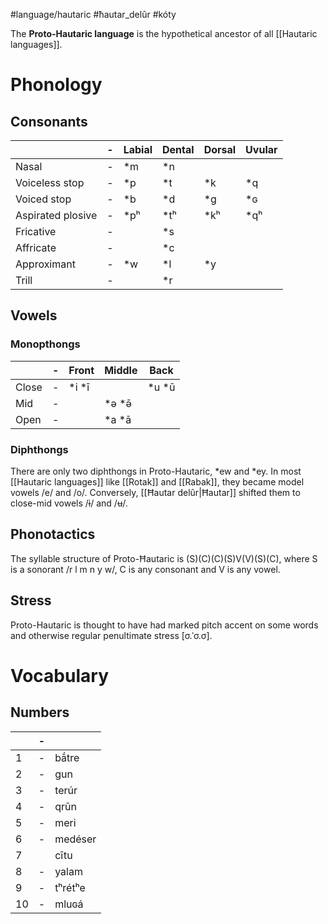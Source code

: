 #language/hautaric #ħautar_delûr #kóty 

The **Proto-Hautaric language** is the hypothetical ancestor of all [[Hautaric languages]].

# Phonology
## Consonants
|                   | -   | Labial | Dental | Dorsal | Uvular |
| ----------------- | --- | ------ | ------ | ------ | ------ |
| Nasal             | -   | \*m    | \*n    |        |        |
| Voiceless stop    | -   | \*p    | \*t    | \*k    | \*q    |
| Voiced stop       | -   | \*b    | \*d    | \*g    | \*ɢ    |
| Aspirated plosive | -   | \*pʰ   | \*tʰ   | \*kʰ   | \*qʰ   |
| Fricative         | -   |        | \*s    |        |        |
| Affricate         | -   |        | \*c    |        |        |
| Approximant       | -   | \*w    | \*l    | \*y    |        |
| Trill             | -   |        | \*r    |        |        |

## Vowels

### Monopthongs

|       | -   | Front   | Middle   | Back    |
| ----- | --- | ------- | -------- | ------- |
| Close | -   | \*i \*ī |          | \*u \*ū |
| Mid   | -   |         | \*ə \*ə̄ |         |
| Open  | -   |         | \*a \*ā  |         |

### Diphthongs

There are only two diphthongs in Proto-Hautaric, \*ew and \*ey. In most [[Hautaric languages]] like [[Rotak]] and [[Rabak]], they became model vowels /e/ and /o/. Conversely, [[Ħautar delûr|Ħautar]] shifted them to close-mid vowels /ɨ/ and /ʉ/.

## Phonotactics

The syllable structure of Proto-Ħautaric is (S)(C)(C)(S)V(V)(S)(C), where S is a sonorant /r l m n y w/, C is any consonant and V is any vowel.

## Stress

Proto-Hautaric is thought to have had marked pitch accent on some words and otherwise regular penultimate stress [σ.ˈσ.σ].

# Vocabulary

## Numbers

|     | -   |         |
| --- | --- | ------- |
| 1   | -   | bā́tre  |
| 2   | -   | gun     |
| 3   | -   | terúr   |
| 4   | -   | qrūn    |
| 5   | -   | meri    |
| 6   | -   | medéser |
| 7   |     | cītu    |
| 8   | -   | yalam   |
| 9   | -   | tʰrétʰe |
| 10  | -   | mluɢá   |
